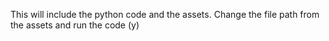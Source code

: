 This will include the python code and the assets.
Change the file path from the assets and run the code (y) 
